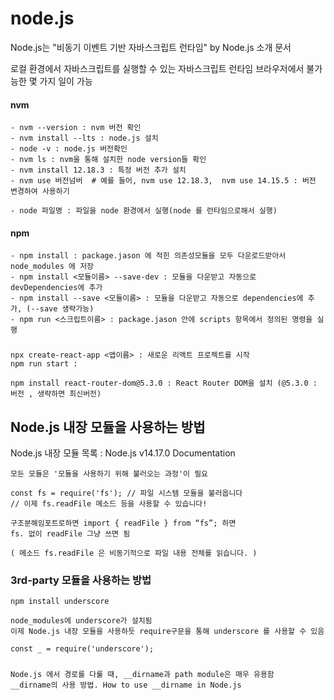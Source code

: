 # node.js

Node.js는 "비동기 이벤트 기반 자바스크립트 런타임"  by Node.js 소개 문서

로컬 환경에서 자바스크립트를 실행할 수 있는 자바스크립트 런타임
브라우저에서 불가능한 몇 가지 일이 가능



#### nvm
    - nvm --version : nvm 버전 확인
    - nvm install --lts : node.js 설치
    - node -v : node.js 버전확인
    - nvm ls : nvm을 통해 설치한 node version들 확인
    - nvm install 12.18.3 : 특정 버전 추가 설치
    - nvm use 버전넘버  # 예를 들어, nvm use 12.18.3,  nvm use 14.15.5 : 버전 변경하여 사용하기

    - node 파일명 : 파일을 node 환경에서 실행(node 를 런타임으로해서 실행)

#### npm
    - npm install : package.jason 에 적힌 의존성모듈을 모두 다운로드받아서 node_modules 에 저장
    - npm install <모듈이름> --save-dev : 모듈을 다운받고 자동으로 devDependencies에 추가
    - npm install --save <모듈이름> : 모듈을 다운받고 자동으로 dependencies에 추가, (--save 생략가능)
    - npm run <스크립트이름> : package.jason 안에 scripts 항목에서 정의된 명령을 실행



###
	npx create-react-app <앱이름> : 새로운 리액트 프로젝트를 시작
	npm run start : 

	npm install react-router-dom@5.3.0 : React Router DOM을 설치 (@5.3.0 : 버전 , 생략하면 최신버전)




## Node.js 내장 모듈을 사용하는 방법

Node.js 내장 모듈 목록 : Node.js v14.17.0 Documentation

	모든 모듈은 '모듈을 사용하기 위해 불러오는 과정'이 필요

	const fs = require('fs'); // 파일 시스템 모듈을 불러옵니다
	// 이제 fs.readFile 메소드 등을 사용할 수 있습니다!

	구조분해임포트로하면 import { readFile } from “fs”; 하면
	fs. 없이 readFile 그냥 쓰면 됨

	( 메소드 fs.readFile 은 비동기적으로 파일 내용 전체를 읽습니다. )


### 3rd-party 모듈을 사용하는 방법

	npm install underscore

	node_modules에 underscore가 설치됨
	이제 Node.js 내장 모듈을 사용하듯 require구문을 통해 underscore 를 사용할 수 있음

	const _ = require('underscore');




#####
	Node.js 에서 경로를 다룰 때, __dirname과 path module은 매우 유용함
	__dirname의 사용 방법. How to use __dirname in Node.js



